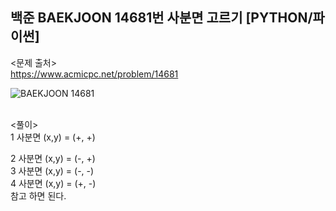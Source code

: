 ## 백준 BAEKJOON 14681번 사분면 고르기 [PYTHON/파이썬]

<문제 출처><br>
https://www.acmicpc.net/problem/14681

![BAEKJOON 14681](https://blog.kakaocdn.net/dn/cmCS5v/btrKHdg4w3j/3w1yDWqsocgznyU7Fj5WOK/img.png)

<br>
<풀이><br>
1 사분면 (x,y) = (+, +)

2 사분면 (x,y) = (-, +)  
3 사분면 (x,y) = (-, -)  
4 사분면 (x,y) = (+, -)  
참고 하면 된다.
